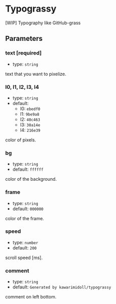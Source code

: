 # Typograssy

[WIP] Typography like GitHub-grass

## Parameters

### text [required]

- type: `string`

text that you want to pixelize.

### l0, l1, l2, l3, l4

- type: `string`
- default:
  - l0: `ebedf0`
  - l1: `9be9a8`
  - l2: `40c463`
  - l3: `30a14e`
  - l4: `216e39`

color of pixels.

### bg

- type: `string`
- default: `ffffff`

color of the background.

### frame

- type: `string`
- default: `000000`

color of the frame.

### speed

- type: `number`
- default: `200`

scroll speed [ms].

### comment

- type: `string`
- default: `Generated by kawarimidoll/typograssy`

comment on left bottom.
